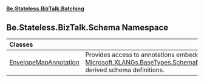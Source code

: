 #### [Be.Stateless.BizTalk.Batching](README.md 'README')

## Be.Stateless.BizTalk.Schema Namespace

| Classes | |
| :--- | :--- |
| [EnvelopeMapAnnotation](EnvelopeMapAnnotation.md 'Be.Stateless.BizTalk.Schema.EnvelopeMapAnnotation') | Provides access to annotations embedded in [Microsoft.XLANGs.BaseTypes.SchemaBase](https://docs.microsoft.com/en-us/dotnet/api/Microsoft.XLANGs.BaseTypes.SchemaBase 'Microsoft.XLANGs.BaseTypes.SchemaBase')-derived schema definitions. |
